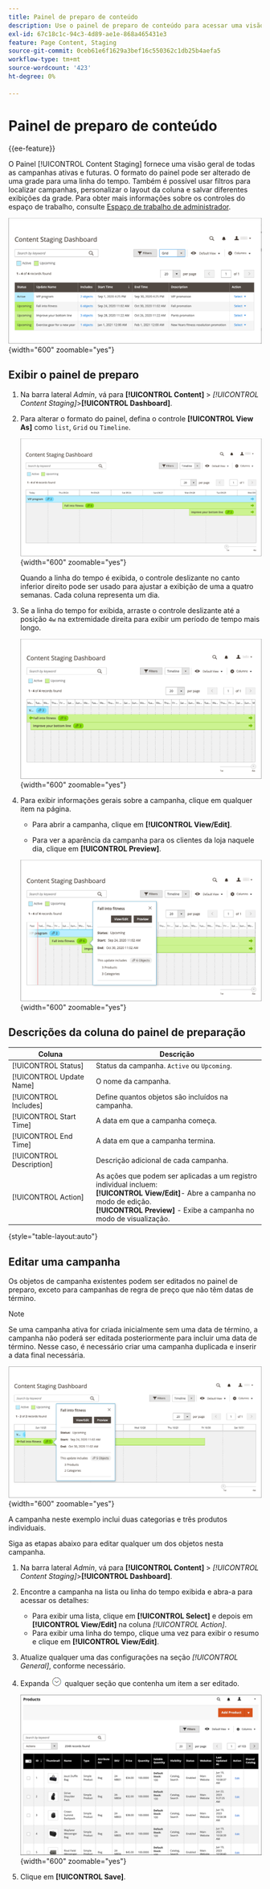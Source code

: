 ```yaml
---
title: Painel de preparo de conteúdo
description: Use o painel de preparo de conteúdo para acessar uma visão geral de todas as campanhas ativas e futuras.
exl-id: 67c18c1c-94c3-4d89-ae1e-868a465431e3
feature: Page Content, Staging
source-git-commit: 0ceb61e6f1629a3bef16c550362c1db25b4aefa5
workflow-type: tm+mt
source-wordcount: '423'
ht-degree: 0%

---
```


# Painel de preparo de conteúdo

{{ee-feature}}

O Painel [!UICONTROL Content Staging] fornece uma visão geral de todas as campanhas ativas e futuras. O formato do painel pode ser alterado de uma grade para uma linha do tempo. Também é possível usar filtros para localizar campanhas, personalizar o layout da coluna e salvar diferentes exibições da grade. Para obter mais informações sobre os controles do espaço de trabalho, consulte [Espaço de trabalho de administrador](../getting-started/admin-workspace.md).

![Painel de preparo na exibição de grade](./assets/content-staging-grid-view.png){width="600" zoomable="yes"}

## Exibir o painel de preparo

1. Na barra lateral _Admin_, vá para **[!UICONTROL Content]** > _[!UICONTROL Content Staging]_>**[!UICONTROL Dashboard]**.

1. Para alterar o formato do painel, defina o controle **[!UICONTROL View As]** como `list`, `Grid` ou `Timeline`.

   ![Modo de exibição de Linha do Tempo](./assets/content-staging-dashboard-timeline.png){width="600" zoomable="yes"}

   Quando a linha do tempo é exibida, o controle deslizante no canto inferior direito pode ser usado para ajustar a exibição de uma a quatro semanas. Cada coluna representa um dia.

1. Se a linha do tempo for exibida, arraste o controle deslizante até a posição `4w` na extremidade direita para exibir um período de tempo mais longo.

   ![Exibição de quatro semanas](./assets/content-staging-timeline-4-week-view.png){width="600" zoomable="yes"}

1. Para exibir informações gerais sobre a campanha, clique em qualquer item na página.

   - Para abrir a campanha, clique em **[!UICONTROL View/Edit]**.

   - Para ver a aparência da campanha para os clientes da loja naquele dia, clique em **[!UICONTROL Preview]**.

   ![Informações da campanha](./assets/content-staging-campaign-info.png){width="600" zoomable="yes"}

## Descrições da coluna do painel de preparação

| Coluna | Descrição |
|--- |--- |
| [!UICONTROL Status] | Status da campanha. `Active` ou `Upcoming`. |
| [!UICONTROL Update Name] | O nome da campanha. |
| [!UICONTROL Includes] | Define quantos objetos são incluídos na campanha. |
| [!UICONTROL Start Time] | A data em que a campanha começa. |
| [!UICONTROL End Time] | A data em que a campanha termina. |
| [!UICONTROL Description] | Descrição adicional de cada campanha. |
| [!UICONTROL Action] | As ações que podem ser aplicadas a um registro individual incluem:<br/>**[!UICONTROL View/Edit]**- Abre a campanha no modo de edição.<br/>**[!UICONTROL Preview]** - Exibe a campanha no modo de visualização. |

{style="table-layout:auto"}

## Editar uma campanha

Os objetos de campanha existentes podem ser editados no painel de preparo, exceto para campanhas de regra de preço que não têm datas de término.

>[!NOTE]
>
>Se uma campanha ativa for criada inicialmente sem uma data de término, a campanha não poderá ser editada posteriormente para incluir uma data de término. Nesse caso, é necessário criar uma campanha duplicada e inserir a data final necessária.

![Detalhes da campanha](./assets/content-staging-dashboard-view-edit.png){width="600" zoomable="yes"}

A campanha neste exemplo inclui duas categorias e três produtos individuais.

Siga as etapas abaixo para editar qualquer um dos objetos nesta campanha.

1. Na barra lateral _Admin_, vá para **[!UICONTROL Content]** > _[!UICONTROL Content Staging]_>**[!UICONTROL Dashboard]**.

1. Encontre a campanha na lista ou linha do tempo exibida e abra-a para acessar os detalhes:

   - Para exibir uma lista, clique em **[!UICONTROL Select]** e depois em **[!UICONTROL View/Edit]** na coluna _[!UICONTROL Action]_.
   - Para exibir uma linha do tempo, clique uma vez para exibir o resumo e clique em **[!UICONTROL View/Edit]**.

1. Atualize qualquer uma das configurações na seção _[!UICONTROL General]_, conforme necessário.

1. Expanda ![Seletor de expansão](../assets/icon-display-expand.png) qualquer seção que contenha um item a ser editado.

   ![Atualizando os produtos atribuídos de um item de campanha](./assets/content-staging-campaign-edit-products.png){width="600" zoomable="yes"}

1. Clique em **[!UICONTROL Save]**.
